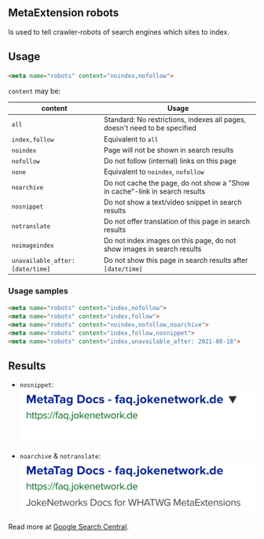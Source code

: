 ## MetaExtension robots

Is used to tell crawler-robots of search engines which sites to index.

## Usage

````html
<meta name="robots" content="noindex,nofollow">
````

`content` may be:

| content                          | Usage                                                                       |
|----------------------------------|-----------------------------------------------------------------------------|
| `all`                            | Standard: No restrictions, indexes all pages, doesn't need to be specified  |
| `index,follow`                   | Equivalent to `all`                                                         |
| `noindex`                        | Page will not be shown in search results                                    |
| `nofollow`                       | Do not follow (internal) links on this page                                 |
| `none`                           | Equivalent to `noindex`, `nofollow`                                         |
| `noarchive`                      | Do not cache the page, do not show a "Show in cache"-link in search results |
| `nosnippet`                      | Do not show a text/video snippet in search results                          |
| `notranslate`                    | Do not offer translation of this page in search results                     |
| `noimageindex`                   | Do not index images on this page, do not show images in search results      |
| `unavailable_after: [date/time]` | Do not show this page in search results after `[date/time]`                 |


### Usage samples

````html
<meta name="robots" content="index,nofollow">
<meta name="robots" content="index,follow">
<meta name="robots" content="noindex,nofollow,noarchive">
<meta name="robots" content="index,follow,nosnippet">
<meta name="robots" content="index,unavailable_after: 2021-08-18">
````

## Results
* `nosnippet`:
	![DuckDuckGo search result](img/nosnippet.svg)

* `noarchive` & `notranslate`:
	![DuckDuckGo search result](img/noarchive.svg)

Read more at [Google Search Central](https://developers.google.com/search/docs/advanced/robots/robots_meta_tag#directives).